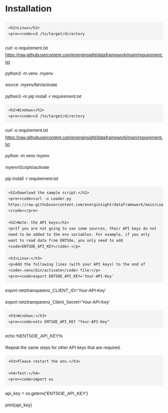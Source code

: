 <!DOCTYPE html>
<html lang="en">
<head>
    <meta charset="UTF-8">
    <meta name="viewport" content="width=device-width, initial-scale=1.0">
    <title>Installation Guide</title>
    <style>
        body {
            font-family: Arial, sans-serif;
            line-height: 1.6;
        }
        pre {
            background-color: #f4f4f4;
            padding: 10px;
            border-radius: 5px;
        }
        code {
            background-color: #f4f4f4;
            padding: 2px 4px;
            border-radius: 3px;
        }
    </style>
</head>
<body>
    <h1>Installation</h1>

    <h2>Linux</h2>
    <pre><code>cd /to/target/directory

curl -o requirement.txt https://raw.githubusercontent.com/energinsight/dataframework/main/requirement.txt

<!-- git clone https://github.com/energinsight/dataframework.git -->

python3 -m venv .myenv

source .myenv/bin/activate

python3 -m pip install -r requirement.txt
    </code></pre>

    <h2>Windows</h2>
    <pre><code>cd /to/target/directory

curl -o requirement.txt https://raw.githubusercontent.com/energinsight/dataframework/main/requirement.txt

python -m venv myenv

myenv\Scripts\activate

pip install -r requirement.txt
    </code></pre>

    <h2>Download the sample script:</h2>
    <pre><code>curl -o Loader.py https://raw.githubusercontent.com/energinsight/dataframework/main/Loader.py
    </code></pre>

    <h2>Note: the API keys</h2>
    <p>If you are not going to use some sources, their API keys do not need to be added to the env variables. For example, if you only want to read data from ENTSOe, you only need to add <code>ENTSOE_API_KEY</code>.</p>

    <h3>Linux:</h3>
    <p>Add the following lines (with your API keys) to the end of <code>.venv/bin/activate</code> file:</p>
    <pre><code>export ENTSOE_API_KEY='Your-API-Key'

export netztransparenz_CLIENT_ID='Your-API-Key'

export netztransparenz_Client_Secret='Your-API-Key'
    </code></pre>

    <h3>Windows:</h3>
    <pre><code>setx ENTSOE_API_KEY "Your-API-Key"

echo %ENTSOE_API_KEY%
    </code></pre>
    <p>Repeat the same steps for other API keys that are required.</p>

    <h3>Please restart the env.</h3>

    <h4>Test:</h4>
    <pre><code>import os

api_key = os.getenv('ENTSOE_API_KEY')

print(api_key)
    </code></pre>
</body>
</html>
